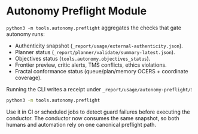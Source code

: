 # Autonomy Preflight Module

`python3 -m tools.autonomy.preflight` aggregates the checks that gate autonomy
runs:

- Authenticity snapshot (`_report/usage/external-authenticity.json`).
- Planner status (`_report/planner/validate/summary-latest.json`).
- Objectives status (`tools.autonomy.objectives_status`).
- Frontier preview, critic alerts, TMS conflicts, ethics violations.
- Fractal conformance status (queue/plan/memory OCERS + coordinate coverage).

Running the CLI writes a receipt under `_report/usage/autonomy-preflight/`:

```bash
python3 -m tools.autonomy.preflight
```

Use it in CI or scheduled jobs to detect guard failures before executing the
conductor. The conductor now consumes the same snapshot, so both humans and
automation rely on one canonical preflight path.
